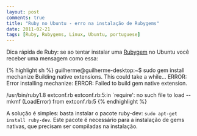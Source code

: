 ```yaml
---
layout: post
comments: true
title: "Ruby no Ubuntu - erro na instalação de Rubygems"
date: 2011-02-21
tags: [Ruby, Rubygems, Linux, Ubuntu, portuguese]
---
```

Dica rápida de Ruby: se ao tentar instalar uma [Rubygem](http://rubygems.org) no Ubuntu você receber uma mensagem como essa:

{% highlight sh %}
guilherme@guilherme-desktop:~$ sudo gem install mechanize
Building native extensions.  This could take a while...
ERROR:  Error installing mechanize:
    ERROR: Failed to build gem native extension.

/usr/bin/ruby1.8 extconf.rb
extconf.rb:5:in `require': no such file to load -- mkmf (LoadError)
    from extconf.rb:5
{% endhighlight %}

A solução é simples: basta instalar o pacote ruby-dev: `sudo apt-get install ruby-dev`. Este pacote é necessário para a instalação de gems nativas, que precisam ser compiladas na instalação.
